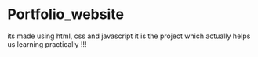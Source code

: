 # Portfolio_website
its made using html, css and javascript
it is the project which actually helps us learning practically !!!
